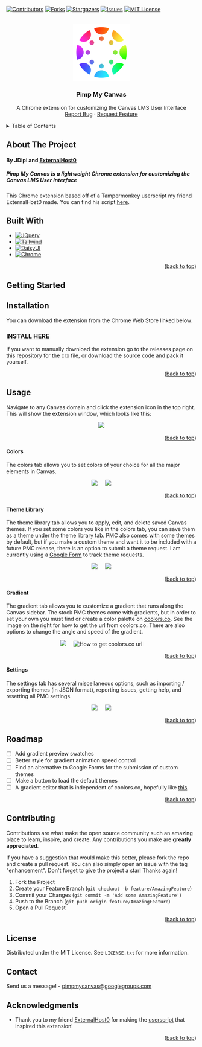 <a name="readme-top"></a>

[![Contributors][contributors-shield]][contributors-url]
[![Forks][forks-shield]][forks-url]
[![Stargazers][stars-shield]][stars-url]
[![Issues][issues-shield]][issues-url]
[![MIT License][license-shield]][license-url]



<!-- PROJECT LOGO -->
<br />
<div align="center">
  <a href="https://github.com/JDipi/impMyCanvas">
    <img src="logo.svg" alt="Logo" width="150">
  </a>

<h3 align="center">Pimp My Canvas</h3>

  <p align="center">
A Chrome extension for customizing the Canvas LMS User Interface
    <br />
    <a href="https://github.com/JDipi/impMyCanvas/issues">Report Bug</a>
    ·
    <a href="https://github.com/JDipi/impMyCanvas/issues">Request Feature</a>
  </p>
</div>


<!-- TABLE OF CONTENTS -->
<details>
  <summary>Table of Contents</summary>
  <ol>
    <li>
      <a href="#about-the-project">About The Project</a>
      <ul>
        <li><a href="#built-with">Built With</a></li>
      </ul>
    </li>
    <li>
      <a href="#getting-started">Getting Started</a>
      <ul>
        <li><a href="#installation">Installation</a></li>
      </ul>
    </li>
    <li>
      <a href="#usage">Usage</a>
      <ul>
        <li><a href="#colors">Colors</a></li>
        <li><a href="#theme-library">Theme Library</a></li>
        <li><a href="#gradient">Gradient</a></li>
        <li><a href="#settings">Settings</a></li>
      </ul>
    </li>
    <li><a href="#roadmap">Roadmap</a></li>
    <li><a href="#contributing">Contributing</a></li>
    <li><a href="#license">License</a></li>
    <li><a href="#contact">Contact</a></li>
    <li><a href="#acknowledgments">Acknowledgments</a></li>
  </ol>
</details>

## About The Project

#### By JDipi and [ExternalHost0](https://github.com/ExternalHost0)
##### Pimp My Canvas is a lightweight Chrome extension for customizing the Canvas LMS User Interface

This Chrome extension based off of a Tampermonkey userscript my friend ExternalHost0 made. You can find his script [here](https://github.com/ExternalHost0/PimpMyCanvas).



## Built With

* [![JQuery][JQuery.com]][JQuery-url]
* [![Tailwind][tailwind-shield]][Tailwind-url]
* [![DaisyUI][DaisyUI-shield]][DaisyUI-url]
* [![Chrome][Chrome-shield]][Chrome-url]

<p align="right">(<a href="#readme-top">back to top</a>)</p>


## Getting Started



## Installation

You can download the extension from the Chrome Web Store linked below:
### [INSTALL HERE](https://chrome.google.com/webstore/detail/pimpmycanvas/bgpoafmllopbhciofdpjfeoaadfhhhnd)

If you want to manually download the extension go to the releases page on this repository for the crx file, or download the source code and pack it yourself.

<p align="right">(<a href="#readme-top">back to top</a>)</p>


## Usage

Navigate to any Canvas domain and click the extension icon in the top right. This will show the extension window, which looks like this:
<p align="center">
  <img src="https://user-images.githubusercontent.com/48573618/211132722-ecffa4ae-6085-4497-9698-a15ffa801613.png" />
</p>

<p align="right">(<a href="#readme-top">back to top</a>)</p>


#### Colors

The colors tab allows you to set colors of your choice for all the major elements in Canvas.
<p align="center">
  <img src="https://user-images.githubusercontent.com/48573618/211132796-9940bc2e-3da8-404e-af94-d5c9bf8fd982.png" />
  &nbsp;&nbsp;&nbsp;
  <img src="https://user-images.githubusercontent.com/48573618/211132866-1c01cc0a-3b3e-4ffb-999f-6721e812f954.png" />
</p>

<p align="right">(<a href="#readme-top">back to top</a>)</p>

#### Theme Library

The theme library tab allows you to apply, edit, and delete saved Canvas themes. If you set some colors you like in the colors tab, you can save them as a theme under the theme library tab. PMC also comes with some themes by default, but if you make a custom theme and want it to be included with a future PMC release, there is an option to submit a theme request. I am currently using a [Google Form](https://docs.google.com/forms/d/e/1FAIpQLSe_UoYmPhYp0attrSOfkD9wTuKcJaYobyLp0afcJ5oBWLiarQ/viewform?usp=sf_link) to track theme requests.
<p align="center">
  <img src="https://user-images.githubusercontent.com/48573618/211132999-a84a1315-5fc6-4c3b-b17d-cf143103d01a.png" />
  &nbsp;&nbsp;&nbsp;
  <img src="https://user-images.githubusercontent.com/48573618/211133169-68d944f3-92b1-451f-895b-4fa6a11743e9.png" />
</p>

<p align="right">(<a href="#readme-top">back to top</a>)</p>

#### Gradient

The gradient tab allows you to customize a gradient that runs along the Canvas sidebar. The stock PMC themes come with gradients, but in order to set your own you must find or create a color palette on [coolors.co](https://coolors.co). See the image on the right for how to get the url from coolors.co.
There are also options to change the angle and speed of the gradient.
<p align="center">
  <img src="https://user-images.githubusercontent.com/48573618/211133213-f0d602d3-f0be-4895-9c7c-49b350a00d24.png" />
  &nbsp;&nbsp;&nbsp;
  <img title="How to get coolors.co url" src="https://user-images.githubusercontent.com/48573618/211133564-60259a9c-9d06-44dc-87db-310ce560401f.png" />
</p>

<p align="right">(<a href="#readme-top">back to top</a>)</p>

#### Settings

The settings tab has several miscellaneous options, such as importing / exporting themes (in JSON format), reporting issues, getting help, and resetting all PMC settings.

<p align="center">
  <img src="https://user-images.githubusercontent.com/48573618/211133682-9d67f5af-d924-4d47-bf55-67228b84c708.png" />
  &nbsp;&nbsp;&nbsp;
 <img src="https://user-images.githubusercontent.com/48573618/211133702-bda412bd-2056-4241-8c00-c28826de1df9.png" />
</p>

<p align="right">(<a href="#readme-top">back to top</a>)</p>


## Roadmap
- [ ] Add gradient preview swatches
- [ ] Better style for gradient animation speed control
- [ ] Find an alternative to Google Forms for the submission of custom themes
- [ ] Make a button to load the default themes
- [ ] A gradient editor that is independent of coolors.co, hopefully like [this](https://cssgradient.io/) 

<p align="right">(<a href="#readme-top">back to top</a>)</p>


## Contributing

Contributions are what make the open source community such an amazing place to learn, inspire, and create. Any contributions you make are **greatly appreciated**.

If you have a suggestion that would make this better, please fork the repo and create a pull request. You can also simply open an issue with the tag "enhancement".
Don't forget to give the project a star! Thanks again!

1. Fork the Project
2. Create your Feature Branch (`git checkout -b feature/AmazingFeature`)
3. Commit your Changes (`git commit -m 'Add some AmazingFeature'`)
4. Push to the Branch (`git push origin feature/AmazingFeature`)
5. Open a Pull Request

<p align="right">(<a href="#readme-top">back to top</a>)</p>


## License

Distributed under the MIT License. See `LICENSE.txt` for more information.



## Contact

Send us a message! - [pimpmycanvas@googlegroups.com](mailto:pimpmycanvas@googlegroups.com)



## Acknowledgments

* Thank you to my friend [ExternalHost0](https://github.com/ExternalHost0) for making the [userscript](https://github.com/ExternalHost0/PimpMyCanvas) that inspired this extension!


<p align="right">(<a href="#readme-top">back to top</a>)</p>


[contributors-shield]: https://img.shields.io/github/contributors/JDipi/PimpMyCanvas.svg?style=for-the-badge
[contributors-url]: https://github.com/JDipi/PimpMyCanvas/graphs/contributors
[forks-shield]: https://img.shields.io/github/forks/JDipi/PimpMyCanvas.svg?style=for-the-badge
[forks-url]: https://github.com/JDipi/PimpMyCanvas/network/members
[stars-shield]: https://img.shields.io/github/stars/JDipi/PimpMyCanvas.svg?style=for-the-badge
[stars-url]: https://github.com/JDipi/PimpMyCanvas/stargazers
[issues-shield]: https://img.shields.io/github/issues/JDipi/PimpMyCanvas.svg?style=for-the-badge
[issues-url]: https://github.com/JDipi/PimpMyCanvas/issues
[license-shield]: https://img.shields.io/github/license/JDipi/PimpMyCanvas.svg?style=for-the-badge
[license-url]: https://github.com/JDipi/PimpMyCanvas/blob/master/LICENSE.txt

[JQuery.com]: https://img.shields.io/badge/jQuery-0769AD?style=for-the-badge&logo=jquery&logoColor=white
[JQuery-url]: https://jquery.com 
[Tailwind-shield]: https://img.shields.io/badge/tailwindcss-06B6D4?style=for-the-badge&logo=tailwindcss&logoColor=white
[Tailwind-url]: https://tailwindcss.com/
[DaisyUI-shield]: https://img.shields.io/badge/daisyui-5A0EF8?style=for-the-badge&logo=daisyui&logoColor=white
[DaisyUI-url]: https://daisyui.com/
[Chrome-shield]: https://img.shields.io/badge/chrome%20extension%20api-FF0000?style=for-the-badge&logo=googlechrome&logoColor=white
[Chrome-url]: https://developer.chrome.com/docs/extensions/reference/